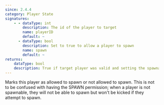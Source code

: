 ```yaml
---
since: 2.4.4
category: Player State
signatures:
    - - dataType: int
        description: The id of the player to target
        name: playerID
        default: ~
      - dataType: bool
        description: Set to true to allow a player to spawn
        name: spawn
        default: ~
returns:
    dataType: bool
    description: True if target player was valid and setting the spawnablity was successful
---
```


Marks this player as allowed to spawn or not allowed to spawn. This is not to be confused with having the SPAWN permission; when a player is not spawnable, they will not be able to spawn but won't be kicked if they attempt to spawn.
